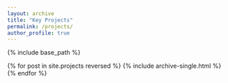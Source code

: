 ```yaml
---
layout: archive
title: "Key Projects"
permalink: /projects/
author_profile: true
---
```


<style>
a:link {
  text-decoration: none;
}
</style>

<!-- {% if author.googlescholar %}
  You can also find my articles on <u><a href="{{author.googlescholar}}">my Google Scholar profile</a>.</u>
{% endif %} -->

{% include base_path %}

{% for post in site.projects reversed %}
  {% include archive-single.html %}
{% endfor %}
